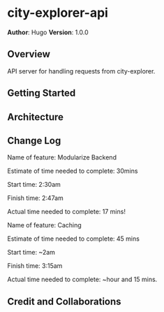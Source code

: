 # city-explorer-api

**Author**: Hugo
**Version**: 1.0.0

## Overview
<!-- Provide a high level overview of what this application is and why you are building it, beyond the fact that it's an assignment for this class. (i.e. What's your problem domain?) -->

API server for handling requests from city-explorer.

## Getting Started
<!-- What are the steps that a user must take in order to build this app on their own machine and get it running? -->

## Architecture
<!-- Provide a detailed description of the application design. What technologies (languages, libraries, etc) you're using, and any other relevant design information. -->

## Change Log
<!-- Use this area to document the iterative changes made to your application as each feature is successfully implemented. Use time stamps. Here's an example:

01-01-2001 4:59pm - Application now has a fully-functional express server, with a GET route for the location resource. -->

Name of feature: Modularize Backend

Estimate of time needed to complete: 30mins

Start time: 2:30am

Finish time: 2:47am

Actual time needed to complete: 17 mins!

Name of feature: Caching

Estimate of time needed to complete: 45 mins

Start time: ~2am

Finish time: 3:15am

Actual time needed to complete: ~hour and 15 mins.

## Credit and Collaborations
<!-- Give credit (and a link) to other people or resources that helped you build this application. -->
